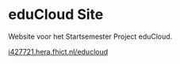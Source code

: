 # eduCloud Site

Website voor het Startsemester Project eduCloud.

[i427721.hera.fhict.nl/educloud](https://i427721.hera.fhict.nl/educloud)
